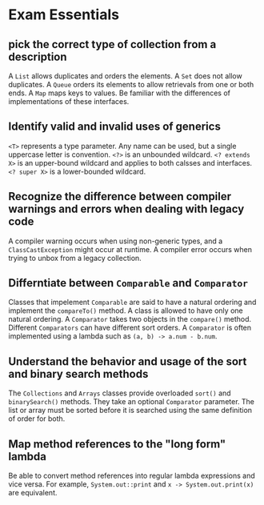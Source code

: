 # Exam Essentials
## pick the correct type of collection from a description
A `List` allows duplicates and orders the elements. A `Set` does not allow duplicates.
A `Queue` orders its elements to allow retrievals from one or both ends. A `Map` maps
keys to values. Be familiar with the differences of implementations of these
interfaces.

## Identify valid and invalid uses of generics
`<T>` represents a type parameter. Any name can be used, but a single uppercase letter
is convention. `<?>` is an unbounded wildcard. `<? extends X>` is an upper-bound
wildcard and applies to both calsses and interfaces. `<? super X>` is a lower-bounded
wildcard.

## Recognize the difference between compiler warnings and errors when dealing with legacy code
A compiler warning occurs when using non-generic types, and a `ClassCastException`
might occur at runtime. A compiler error occurs when trying to unbox from a legacy
collection.

## Differntiate between `Comparable` and `Comparator`
Classes that impelement `Comparable` are said to have a natural ordering and implement
the `compareTo()` method. A class is allowed to have only one natural ordering. A
`Comparator` takes two objects in the `compare()` method. Different `Comparators` can
have different sort orders. A `Comparator` is often implemented using a lambda such as
`(a, b) -> a.num - b.num`.

## Understand the behavior and usage of the sort and binary search methods
The `Collections` and `Arrays` classes provide overloaded `sort()` and `binarySearch()`
methods. They take an optional `Comparator` parameter. The list or array must be sorted
before it is searched using the same definition of order for both.

## Map method references to the "long form" lambda
Be able to convert method references into regular lambda expressions and vice versa.
For example, `System.out::print` and `x -> System.out.print(x)` are equivalent.
